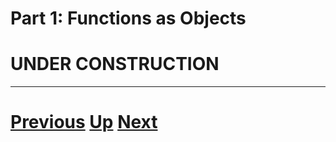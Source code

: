 
# Part 1: Functions as Objects

# UNDER CONSTRUCTION

***

# [Previous](part1.md) [Up](part1.md) [Next](map.md)  
